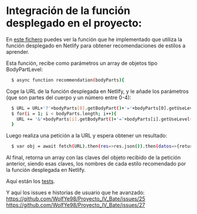 # Integración de la función desplegado en el proyecto:

En [este fichero](https://github.com/WolfYe98/Proyecto_IV_Bate/blob/master/app/recommendation.js) puedes ver la función que he implementado que utiliza la función desplegado en Netlify para obtener recomendaciones de estilos a aprender.

Esta función, recibe como parámetros un array de objetos tipo BodyPartLevel:
```bash
  $ async function recommendation(bodyParts){
```

Coge la URL de la función desplegada en Netlify, y le añade los parámetros (que son partes del cuerpo y un número entre 0-4):
```bash
  $ URL = URL+'?'+bodyParts[0].getBodyPart()+'='+bodyParts[0].getUseLevel().toString();
  $ for(i = 1; i < bodyParts.length; i++){
    URL += '&'+bodyParts[i].getBodyPart()+'='+bodyParts[i].getUseLevel().toString();
  }
```

Luego realiza una petición a la URL y espera obtener un resultado:
```bash
  $ var obj = await fetch(URL).then(res=>res.json()).then(datos=>{return datos}).catch(err=>console.log(err));
```

Al final, retorna un array con las claves del objeto recibido de la petición anterior, siendo esas claves, los nombres de cada estilo recomendado por la función desplegada en Netlify.

Aquí están los [tests](https://github.com/WolfYe98/Proyecto_IV_Bate/blob/master/test/database-chai.js).

Y aquí los issues e historias de usuario que he avanzado:
https://github.com/WolfYe98/Proyecto_IV_Bate/issues/25
https://github.com/WolfYe98/Proyecto_IV_Bate/issues/27
